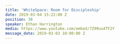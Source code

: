 ```yaml
---
title: 'WhiteSpace: Room for Discipleship'
date: 2019-03-04 15:22:00 Z
position: 38
speaker: Ethan Harrington
media: https://www.youtube.com/embed/7Z99uu4TF2Y
message_date: 2019-03-03 10:00:00 Z
---
```


